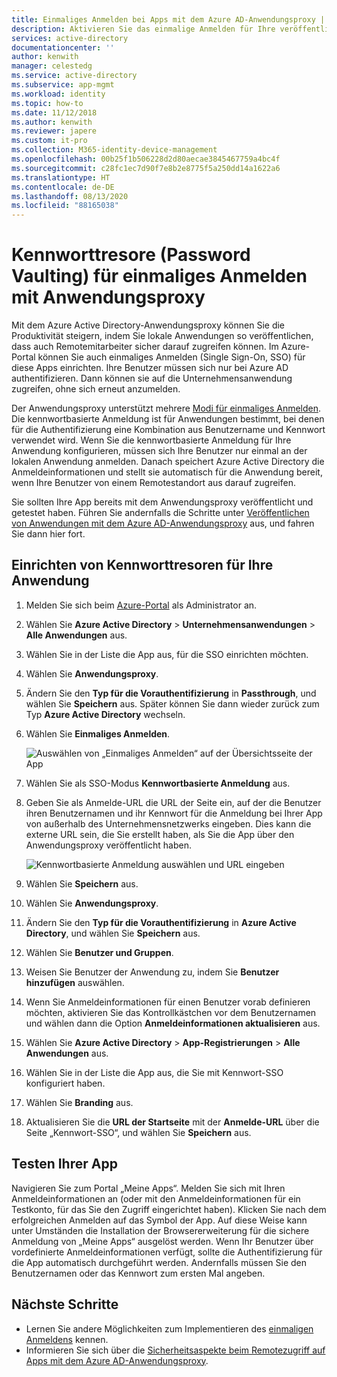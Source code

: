 ```yaml
---
title: Einmaliges Anmelden bei Apps mit dem Azure AD-Anwendungsproxy | Microsoft-Dokumentation
description: Aktivieren Sie das einmalige Anmelden für Ihre veröffentlichten lokalen Anwendungen mit dem Azure AD-Anwendungsproxy im Azure-Portal.
services: active-directory
documentationcenter: ''
author: kenwith
manager: celestedg
ms.service: active-directory
ms.subservice: app-mgmt
ms.workload: identity
ms.topic: how-to
ms.date: 11/12/2018
ms.author: kenwith
ms.reviewer: japere
ms.custom: it-pro
ms.collection: M365-identity-device-management
ms.openlocfilehash: 00b25f1b506228d2d80aecae3845467759a4bc4f
ms.sourcegitcommit: c28fc1ec7d90f7e8b2e8775f5a250dd14a1622a6
ms.translationtype: HT
ms.contentlocale: de-DE
ms.lasthandoff: 08/13/2020
ms.locfileid: "88165038"
---
```

# <a name="password-vaulting-for-single-sign-on-with-application-proxy"></a>Kennworttresore (Password Vaulting) für einmaliges Anmelden mit Anwendungsproxy

Mit dem Azure Active Directory-Anwendungsproxy können Sie die Produktivität steigern, indem Sie lokale Anwendungen so veröffentlichen, dass auch Remotemitarbeiter sicher darauf zugreifen können. Im Azure-Portal können Sie auch einmaliges Anmelden (Single Sign-On, SSO) für diese Apps einrichten. Ihre Benutzer müssen sich nur bei Azure AD authentifizieren. Dann können sie auf die Unternehmensanwendung zugreifen, ohne sich erneut anzumelden.

Der Anwendungsproxy unterstützt mehrere [Modi für einmaliges Anmelden](sso-options.md#choosing-a-single-sign-on-method). Die kennwortbasierte Anmeldung ist für Anwendungen bestimmt, bei denen für die Authentifizierung eine Kombination aus Benutzername und Kennwort verwendet wird. Wenn Sie die kennwortbasierte Anmeldung für Ihre Anwendung konfigurieren, müssen sich Ihre Benutzer nur einmal an der lokalen Anwendung anmelden. Danach speichert Azure Active Directory die Anmeldeinformationen und stellt sie automatisch für die Anwendung bereit, wenn Ihre Benutzer von einem Remotestandort aus darauf zugreifen.

Sie sollten Ihre App bereits mit dem Anwendungsproxy veröffentlicht und getestet haben. Führen Sie andernfalls die Schritte unter [Veröffentlichen von Anwendungen mit dem Azure AD-Anwendungsproxy](application-proxy-add-on-premises-application.md) aus, und fahren Sie dann hier fort.

## <a name="set-up-password-vaulting-for-your-application"></a>Einrichten von Kennworttresoren für Ihre Anwendung

1. Melden Sie sich beim [Azure-Portal](https://portal.azure.com) als Administrator an.
1. Wählen Sie **Azure Active Directory** > **Unternehmensanwendungen** > **Alle Anwendungen** aus.
1. Wählen Sie in der Liste die App aus, für die SSO einrichten möchten.  
1. Wählen Sie **Anwendungsproxy**. 
1. Ändern Sie den **Typ für die Vorauthentifizierung** in **Passthrough**, und wählen Sie **Speichern** aus. Später können Sie dann wieder zurück zum Typ **Azure Active Directory** wechseln. 
1. Wählen Sie **Einmaliges Anmelden**.

   ![Auswählen von „Einmaliges Anmelden“ auf der Übersichtsseite der App](./media/application-proxy-configure-single-sign-on-password-vaulting/select-sso.png)

1. Wählen Sie als SSO-Modus **Kennwortbasierte Anmeldung** aus.
1. Geben Sie als Anmelde-URL die URL der Seite ein, auf der die Benutzer ihren Benutzernamen und ihr Kennwort für die Anmeldung bei Ihrer App von außerhalb des Unternehmensnetzwerks eingeben. Dies kann die externe URL sein, die Sie erstellt haben, als Sie die App über den Anwendungsproxy veröffentlicht haben.

   ![Kennwortbasierte Anmeldung auswählen und URL eingeben](./media/application-proxy-configure-single-sign-on-password-vaulting/password-sso.png)

1. Wählen Sie **Speichern** aus.
1. Wählen Sie **Anwendungsproxy**. 
1. Ändern Sie den **Typ für die Vorauthentifizierung** in **Azure Active Directory**, und wählen Sie **Speichern** aus. 
1. Wählen Sie **Benutzer und Gruppen**.
1. Weisen Sie Benutzer der Anwendung zu, indem Sie **Benutzer hinzufügen** auswählen. 
1. Wenn Sie Anmeldeinformationen für einen Benutzer vorab definieren möchten, aktivieren Sie das Kontrollkästchen vor dem Benutzernamen und wählen dann die Option **Anmeldeinformationen aktualisieren** aus.
1. Wählen Sie **Azure Active Directory** > **App-Registrierungen** > **Alle Anwendungen** aus.
1. Wählen Sie in der Liste die App aus, die Sie mit Kennwort-SSO konfiguriert haben.
1. Wählen Sie **Branding** aus. 
1. Aktualisieren Sie die **URL der Startseite** mit der **Anmelde-URL** über die Seite „Kennwort-SSO“, und wählen Sie **Speichern** aus.  



<!-- Need to repro?
7. The page should tell you that a sign-in form was successfully detected at the provided URL. If it doesn't, select **Configure [your app name] Password Single Sign-on Settings** and choose **Manually detect sign-in fields**. Follow the instructions to point out where the sign-in credentials go. 
-->

## <a name="test-your-app"></a>Testen Ihrer App

Navigieren Sie zum Portal „Meine Apps“. Melden Sie sich mit Ihren Anmeldeinformationen an (oder mit den Anmeldeinformationen für ein Testkonto, für das Sie den Zugriff eingerichtet haben). Klicken Sie nach dem erfolgreichen Anmelden auf das Symbol der App. Auf diese Weise kann unter Umständen die Installation der Browsererweiterung für die sichere Anmeldung von „Meine Apps“ ausgelöst werden. Wenn Ihr Benutzer über vordefinierte Anmeldeinformationen verfügt, sollte die Authentifizierung für die App automatisch durchgeführt werden. Andernfalls müssen Sie den Benutzernamen oder das Kennwort zum ersten Mal angeben. 

## <a name="next-steps"></a>Nächste Schritte

- Lernen Sie andere Möglichkeiten zum Implementieren des [einmaligen Anmeldens](what-is-single-sign-on.md) kennen.
- Informieren Sie sich über die [Sicherheitsaspekte beim Remotezugriff auf Apps mit dem Azure AD-Anwendungsproxy](application-proxy-security.md).
